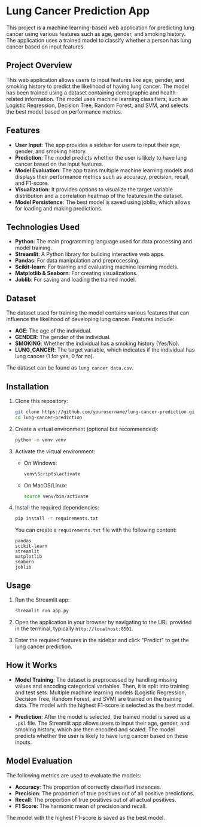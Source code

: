
# Lung Cancer Prediction App

This project is a machine learning-based web application for predicting lung cancer using various features such as age, gender, and smoking history. The application uses a trained model to classify whether a person has lung cancer based on input features.

## Project Overview

This web application allows users to input features like age, gender, and smoking history to predict the likelihood of having lung cancer. The model has been trained using a dataset containing demographic and health-related information. The model uses machine learning classifiers, such as Logistic Regression, Decision Tree, Random Forest, and SVM, and selects the best model based on performance metrics.

## Features
- **User Input**: The app provides a sidebar for users to input their age, gender, and smoking history.
- **Prediction**: The model predicts whether the user is likely to have lung cancer based on the input features.
- **Model Evaluation**: The app trains multiple machine learning models and displays their performance metrics such as accuracy, precision, recall, and F1-score.
- **Visualization**: It provides options to visualize the target variable distribution and a correlation heatmap of the features in the dataset.
- **Model Persistence**: The best model is saved using joblib, which allows for loading and making predictions.

## Technologies Used
- **Python**: The main programming language used for data processing and model training.
- **Streamlit**: A Python library for building interactive web apps.
- **Pandas**: For data manipulation and preprocessing.
- **Scikit-learn**: For training and evaluating machine learning models.
- **Matplotlib & Seaborn**: For creating visualizations.
- **Joblib**: For saving and loading the trained model.

## Dataset

The dataset used for training the model contains various features that can influence the likelihood of developing lung cancer. Features include:

- **AGE**: The age of the individual.
- **GENDER**: The gender of the individual.
- **SMOKING**: Whether the individual has a smoking history (Yes/No).
- **LUNG_CANCER**: The target variable, which indicates if the individual has lung cancer (1 for yes, 0 for no).

The dataset can be found as `lung cancer data.csv`.

## Installation

1. Clone this repository:

    ```bash
    git clone https://github.com/yourusername/lung-cancer-prediction.git
    cd lung-cancer-prediction
    ```

2. Create a virtual environment (optional but recommended):

    ```bash
    python -m venv venv
    ```

3. Activate the virtual environment:

    - On Windows:
      ```bash
      venv\Scripts\activate
      ```

    - On MacOS/Linux:
      ```bash
      source venv/bin/activate
      ```

4. Install the required dependencies:

    ```bash
    pip install -r requirements.txt
    ```

    You can create a `requirements.txt` file with the following content:

    ```
    pandas
    scikit-learn
    streamlit
    matplotlib
    seaborn
    joblib
    ```

## Usage

1. Run the Streamlit app:

    ```bash
    streamlit run app.py
    ```

2. Open the application in your browser by navigating to the URL provided in the terminal, typically `http://localhost:8501`.

3. Enter the required features in the sidebar and click "Predict" to get the lung cancer prediction.

## How it Works

- **Model Training**: The dataset is preprocessed by handling missing values and encoding categorical variables. Then, it is split into training and test sets. Multiple machine learning models (Logistic Regression, Decision Tree, Random Forest, and SVM) are trained on the training data. The model with the highest F1-score is selected as the best model.
  
- **Prediction**: After the model is selected, the trained model is saved as a `.pkl` file. The Streamlit app allows users to input their age, gender, and smoking history, which are then encoded and scaled. The model predicts whether the user is likely to have lung cancer based on these inputs.

## Model Evaluation

The following metrics are used to evaluate the models:
- **Accuracy**: The proportion of correctly classified instances.
- **Precision**: The proportion of true positives out of all positive predictions.
- **Recall**: The proportion of true positives out of all actual positives.
- **F1 Score**: The harmonic mean of precision and recall.

The model with the highest F1-score is saved as the best model.
